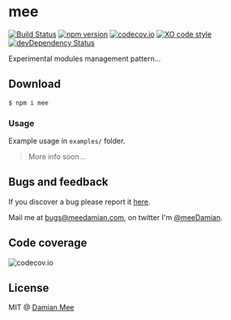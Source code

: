 # mee
[![Build Status](https://travis-ci.org/meeDamian/mee.svg?branch=master)](https://travis-ci.org/meeDamian/mee) [![npm version](https://badge.fury.io/js/mee.svg)](https://badge.fury.io/js/mee) [![codecov.io](https://codecov.io/github/meeDamian/mee/coverage.svg?branch=master)](https://codecov.io/github/meeDamian/mee?branch=master) [![XO code style](https://img.shields.io/badge/code_style-XO-5ed9c7.svg)](https://github.com/sindresorhus/xo) [![devDependency Status](https://david-dm.org/meeDamian/mee/dev-status.svg)](https://david-dm.org/meeDamian/mee#info=devDependencies)

Experimental modules management pattern…

## Download

```
$ npm i mee
```
### Usage

Example usage in `examples/` folder.

> More info soon…

## Bugs and feedback

If you discover a bug please report it [here](https://github.com/meeDamian/mee/issues/new).

Mail me at bugs@meedamian.com, on twitter I'm [@meeDamian](http://twitter.com/meedamian).

## Code coverage

![codecov.io](https://codecov.io/github/meeDamian/mee/branch.svg?branch=master)

## License

MIT @ [Damian Mee](https://meedamian.com)

